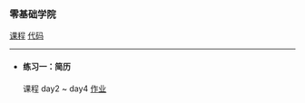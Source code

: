 
### 零基础学院

<a href="http://ife.baidu.com/college/detail/id/5" target="_blank">课程</a> [代码](https://github.com/xclazy/2018IFE/tree/master/basis)

---------------

* #### 练习一：简历

    课程 day2 ~ day4 <a href="https://xclazy.github.io/2018IFE/basis/exam/resume/index.html" target="_blank">作业</a>